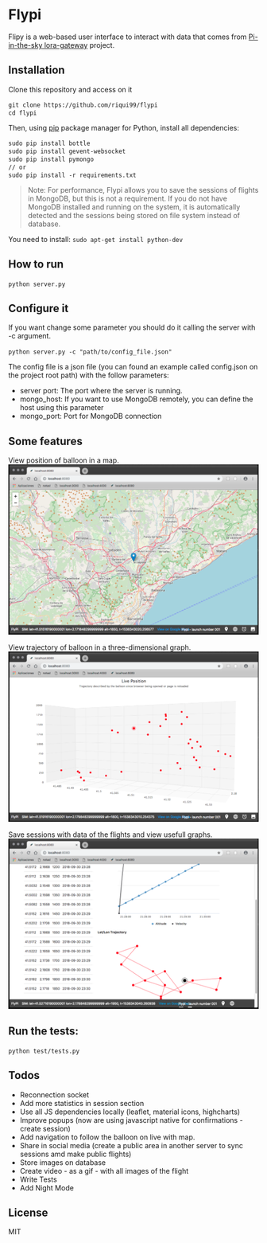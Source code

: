 # Flypi


Flipy is a web-based user interface to interact with data that comes from [Pi-in-the-sky lora-gateway](https://github.com/PiInTheSky/lora-gateway) project.


## Installation

Clone this repository and access on it
```
git clone https://github.com/riqui99/flypi
cd flypi
```

Then, using [pip](https://pip.pypa.io/en/stable/installing/) package manager for Python, install all dependencies:

```
sudo pip install bottle
sudo pip install gevent-websocket
sudo pip install pymongo
// or
sudo pip install -r requirements.txt
```

>Note: For performance, Flypi allows you to save the sessions of flights in MongoDB, but this is not a requirement. If you do not have MongoDB installed and running on the system, it is automatically detected and the sessions being stored on file system instead of database.

You need to install: `sudo apt-get install python-dev`


## How to run

`python server.py`


## Configure it
If you want change some parameter you should do it calling the server with -c argument.

`python server.py -c "path/to/config_file.json"`

The config file is a json file (you can found an example called config.json on the project root path) with the follow parameters:
  - server port: The port where the server is running.
  - mongo_host: If you want to use MongoDB remotely, you can define the host using this parameter
  - mongo_port: Port for MongoDB connection


## Some features
View position of balloon in a map.
![map_view](doc-assets/map_view.png)


View trajectory of balloon in a three-dimensional graph.
![graph_view](doc-assets/graph_view.png)


Save sessions with data of the flights and view usefull graphs.
![session_view](doc-assets/session_view.png)


## Run the tests:
`python test/tests.py`


## Todos

 - Reconnection socket
 - Add more statistics in session section
 - Use all JS dependencies locally (leaflet, material icons, highcharts)
 - Improve popups (now are using javascript native for confirmations - create session)
 - Add navigation to follow the balloon on live with map.
 - Share in social media (create a public area in another server to sync sessions amd make public flights)
 - Store images on database
 - Create video - as a gif - with all images of the flight
 - Write Tests
 - Add Night Mode

License
----

MIT